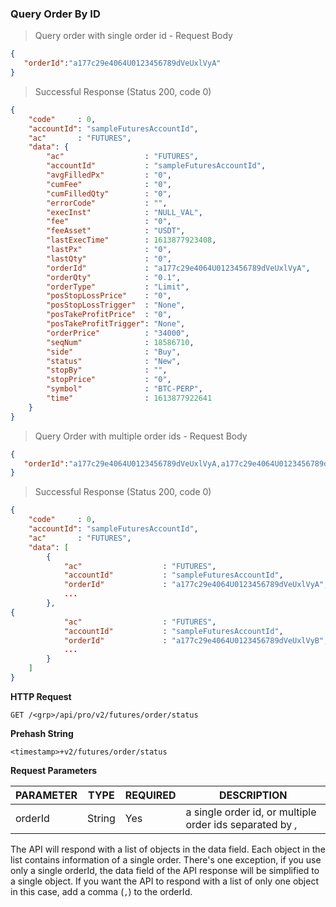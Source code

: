 ### Query Order By ID

> Query order with single order id - Request Body

```json
{
   "orderId":"a177c29e4064U0123456789dVeUxlVyA"
}
```

> Successful Response (Status 200, code 0)

```json
{
    "code"     : 0,
    "accountId": "sampleFuturesAccountId",
    "ac"       : "FUTURES",
    "data": {
        "ac"                  : "FUTURES",
        "accountId"           : "sampleFuturesAccountId",
        "avgFilledPx"         : "0",
        "cumFee"              : "0",
        "cumFilledQty"        : "0",
        "errorCode"           : "",
        "execInst"            : "NULL_VAL",
        "fee"                 : "0",
        "feeAsset"            : "USDT",
        "lastExecTime"        : 1613877923408,
        "lastPx"              : "0",
        "lastQty"             : "0",
        "orderId"             : "a177c29e4064U0123456789dVeUxlVyA",
        "orderQty"            : "0.1",
        "orderType"           : "Limit",
        "posStopLossPrice"    : "0",
        "posStopLossTrigger"  : "None",
        "posTakeProfitPrice"  : "0",
        "posTakeProfitTrigger": "None",
        "orderPrice"          : "34000",
        "seqNum"              : 18586710,
        "side"                : "Buy",
        "status"              : "New",
        "stopBy"              : "",
        "stopPrice"           : "0",
        "symbol"              : "BTC-PERP",
        "time"                : 1613877922641
    }
}
```
> Query Order with multiple order ids - Request Body

```json
{
   "orderId":"a177c29e4064U0123456789dVeUxlVyA,a177c29e4064U0123456789dVeUxlVyB"
}
```

>  Successful Response (Status 200, code 0)

```json
{
    "code"     : 0,
    "accountId": "sampleFuturesAccountId",
    "ac"       : "FUTURES",
    "data": [
        {
            "ac"                  : "FUTURES",
            "accountId"           : "sampleFuturesAccountId",
            "orderId"             : "a177c29e4064U0123456789dVeUxlVyA",
            ...
        },
{
            "ac"                  : "FUTURES",
            "accountId"           : "sampleFuturesAccountId",
            "orderId"             : "a177c29e4064U0123456789dVeUxlVyB",
            ...
        }
    ]
}
```

**HTTP Request**

`GET /<grp>/api/pro/v2/futures/order/status`

**Prehash String**

`<timestamp>+v2/futures/order/status`

**Request Parameters**

PARAMETER | TYPE      | REQUIRED | DESCRIPTION
--------- |---------- | -------- | ---------------
orderId   | String    | Yes      | a single order id, or multiple order ids separated by *,*

The API will respond with a list of objects in the data field. Each object in the list contains information of a single order. There's one exception, if you use only a single orderId, the data field of the API response will be simplified to a single object. If you want the API to respond with a list of only one object in this case, add a comma (`,`) to the orderId.


